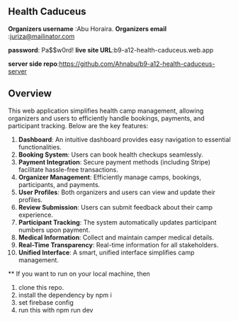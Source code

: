 ## Health Caduceus 


**Organizers username** :Abu Horaira.
**Organizers email** :juriza@mailinator.com

**password**: Pa$$w0rd!
**live site URL**:b9-a12-health-caduceus.web.app


**server side repo**:https://github.com/Ahnabu/b9-a12-health-caduceus-server

## Overview
This web application simplifies health camp management, allowing organizers and users to efficiently handle bookings, payments, and participant tracking. Below are the key features:

1. **Dashboard**: An intuitive dashboard provides easy navigation to essential functionalities.
2. **Booking System**: Users can book health checkups seamlessly.
3. **Payment Integration**: Secure payment methods (including Stripe) facilitate hassle-free transactions.
4. **Organizer Management**: Efficiently manage camps, bookings, participants, and payments.
5. **User Profiles**: Both organizers and users can view and update their profiles.
6. **Review Submission**: Users can submit feedback about their camp experience.
7. **Participant Tracking**: The system automatically updates participant numbers upon payment.
8. **Medical Information**: Collect and maintain camper medical details.
9. **Real-Time Transparency**: Real-time information for all stakeholders.
10. **Unified Interface**: A smart, unified interface simplifies camp management.

** If you want to run on your local machine, then
1. clone this repo.
2. install the dependency by npm i
3. set firebase config
4. run this with npm run dev

